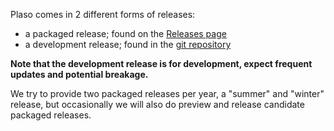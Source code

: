 Plaso comes in 2 different forms of releases:

* a packaged release; found on the [Releases page](https://github.com/log2timeline/plaso/releases)
* a development release; found in the [git repository](https://github.com/log2timeline/plaso)

**Note that the development release is for development, expect frequent updates and potential breakage.**

We try to provide two packaged releases per year, a "summer" and "winter" release, but occasionally we will also do preview and release candidate packaged releases.
